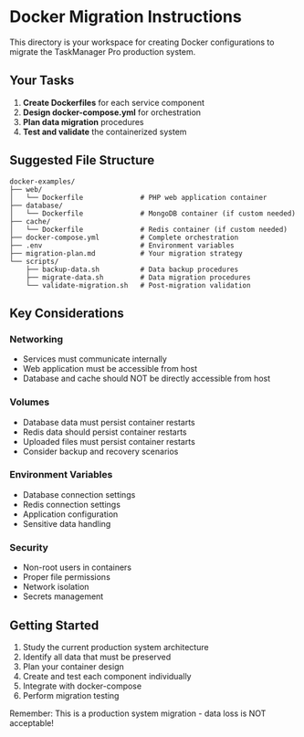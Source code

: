 # Docker Migration Instructions

This directory is your workspace for creating Docker configurations to migrate the TaskManager Pro production system.

## Your Tasks

1. **Create Dockerfiles** for each service component
2. **Design docker-compose.yml** for orchestration
3. **Plan data migration** procedures
4. **Test and validate** the containerized system

## Suggested File Structure

```
docker-examples/
├── web/
│   └── Dockerfile              # PHP web application container
├── database/
│   └── Dockerfile              # MongoDB container (if custom needed)
├── cache/
│   └── Dockerfile              # Redis container (if custom needed)
├── docker-compose.yml          # Complete orchestration
├── .env                        # Environment variables
├── migration-plan.md           # Your migration strategy
└── scripts/
    ├── backup-data.sh          # Data backup procedures
    ├── migrate-data.sh         # Data migration procedures
    └── validate-migration.sh   # Post-migration validation
```

## Key Considerations

### Networking
- Services must communicate internally
- Web application must be accessible from host
- Database and cache should NOT be directly accessible from host

### Volumes
- Database data must persist container restarts
- Redis data should persist container restarts  
- Uploaded files must persist container restarts
- Consider backup and recovery scenarios

### Environment Variables
- Database connection settings
- Redis connection settings
- Application configuration
- Sensitive data handling

### Security
- Non-root users in containers
- Proper file permissions
- Network isolation
- Secrets management

## Getting Started

1. Study the current production system architecture
2. Identify all data that must be preserved
3. Plan your container design
4. Create and test each component individually
5. Integrate with docker-compose
6. Perform migration testing

Remember: This is a production system migration - data loss is NOT acceptable!